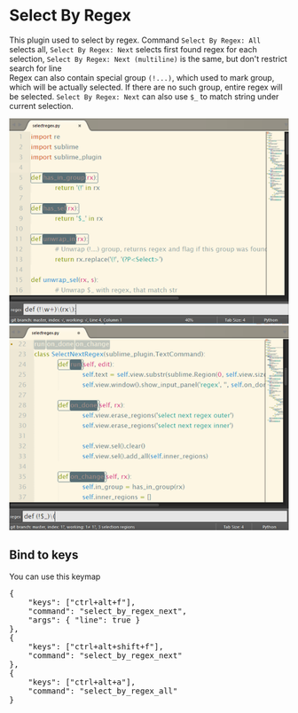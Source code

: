 Select By Regex
==================

This plugin used to select by regex. Command `Select By Regex: All` selects all, `Select By Regex: Next` selects first found regex for each selection, `Select By Regex: Next (multiline)` is the same, but don't restrict search for line<br>
Regex can also contain special group `(!...)`, which used to mark group, which will be actually selected. If there are no such group, entire regex will be selected. `Select By Regex: Next` can also use `$_` to match string under current selection.

![Select All](images/SelectRegexAll.png)
![Select Next](images/SelectRegexNext.png)

Bind to keys
---

You can use this keymap
<pre>
{
    "keys": ["ctrl+alt+f"],
    "command": "select_by_regex_next",
    "args": { "line": true }
},
{
    "keys": ["ctrl+alt+shift+f"],
    "command": "select_by_regex_next"
},
{
    "keys": ["ctrl+alt+a"],
    "command": "select_by_regex_all"
}
</pre>

